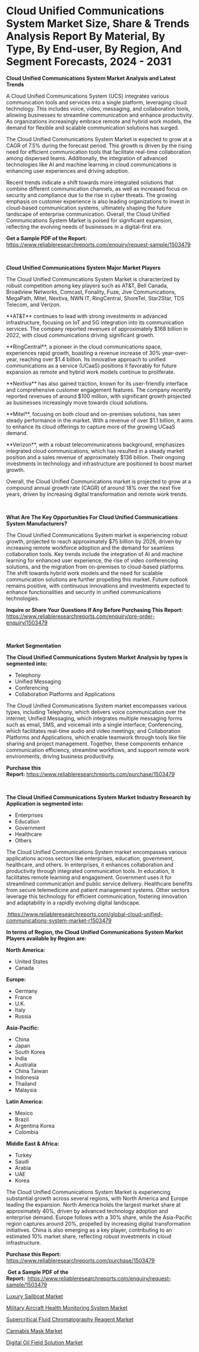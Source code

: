 <p><h1>Cloud Unified Communications System Market Size, Share & Trends Analysis Report By Material, By Type, By End-user, By Region, And Segment Forecasts, 2024 - 2031</h1></p><p><strong>Cloud Unified Communications System Market Analysis and Latest Trends</strong></p>
<p><p>A Cloud Unified Communications System (UCS) integrates various communication tools and services into a single platform, leveraging cloud technology. This includes voice, video, messaging, and collaboration tools, allowing businesses to streamline communication and enhance productivity. As organizations increasingly embrace remote and hybrid work models, the demand for flexible and scalable communication solutions has surged.</p><p>The Cloud Unified Communications System Market is expected to grow at a CAGR of 7.5% during the forecast period. This growth is driven by the rising need for efficient communication tools that facilitate real-time collaboration among dispersed teams. Additionally, the integration of advanced technologies like AI and machine learning in cloud communications is enhancing user experiences and driving adoption.</p><p>Recent trends indicate a shift towards more integrated solutions that combine different communication channels, as well as increased focus on security and compliance due to the rise in cyber threats. The growing emphasis on customer experience is also leading organizations to invest in cloud-based communication systems, ultimately shaping the future landscape of enterprise communication. Overall, the Cloud Unified Communications System Market is poised for significant expansion, reflecting the evolving needs of businesses in a digital-first era.</p></p>
<p><strong>Get a Sample PDF of the Report:&nbsp;</strong> <a href="https://www.reliableresearchreports.com/enquiry/request-sample/1503479?utm_campaign=5&utm_medium=2&utm_source=Github&utm_content=ia&utm_term=27092024&utm_id=cloud-unified-communications-system">https://www.reliableresearchreports.com/enquiry/request-sample/1503479</a></p>
<p>&nbsp;</p>
<p><strong>Cloud Unified Communications System Major Market Players</strong></p>
<p><p>The Cloud Unified Communications System Market is characterized by robust competition among key players such as AT&T, Bell Canada, Broadview Networks, Comcast, Fonality, Fuze, Jive Communications, MegaPath, Mitel, Nextiva, NWN IT, RingCentral, ShoreTel, Star2Star, TDS Telecom, and Verizon. </p><p>**AT&T** continues to lead with strong investments in advanced infrastructure, focusing on IoT and 5G integration into its communication services. The company reported revenues of approximately $168 billion in 2022, with cloud communications driving significant growth. </p><p>**RingCentral**, a pioneer in the cloud communications space, experiences rapid growth, boasting a revenue increase of 30% year-over-year, reaching over $1.4 billion. Its innovative approach to unified communications as a service (UCaaS) positions it favorably for future expansion as remote and hybrid work models continue to proliferate.</p><p>**Nextiva** has also gained traction, known for its user-friendly interface and comprehensive customer engagement features. The company recently reported revenues of around $100 million, with significant growth projected as businesses increasingly move towards cloud solutions.</p><p>**Mitel**, focusing on both cloud and on-premises solutions, has seen steady performance in the market. With a revenue of over $1.1 billion, it aims to enhance its cloud offerings to capture more of the growing UCaaS demand.</p><p>**Verizon**, with a robust telecommunications background, emphasizes integrated cloud communications, which has resulted in a steady market position and a sales revenue of approximately $136 billion. Their ongoing investments in technology and infrastructure are positioned to boost market growth.</p><p>Overall, the Cloud Unified Communications market is projected to grow at a compound annual growth rate (CAGR) of around 18% over the next five years, driven by increasing digital transformation and remote work trends.</p></p>
<p>&nbsp;</p>
<p><strong>What Are The Key Opportunities For Cloud Unified Communications System Manufacturers?</strong></p>
<p><p>The Cloud Unified Communications System market is experiencing robust growth, projected to reach approximately $75 billion by 2026, driven by increasing remote workforce adoption and the demand for seamless collaboration tools. Key trends include the integration of AI and machine learning for enhanced user experience, the rise of video conferencing solutions, and the migration from on-premises to cloud-based platforms. The shift towards hybrid work models and the need for scalable communication solutions are further propelling this market. Future outlook remains positive, with continuous innovations and investments expected to enhance functionalities and security in unified communications technologies.</p></p>
<p><strong>Inquire or Share Your Questions If Any Before Purchasing This Report:</strong> <a href="https://www.reliableresearchreports.com/enquiry/pre-order-enquiry/1503479?utm_campaign=5&utm_medium=2&utm_source=Github&utm_content=ia&utm_term=27092024&utm_id=cloud-unified-communications-system">https://www.reliableresearchreports.com/enquiry/pre-order-enquiry/1503479</a></p>
<p>&nbsp;</p>
<p><strong>Market Segmentation</strong></p>
<p><strong>The Cloud Unified Communications System Market Analysis by types is segmented into:</strong></p>
<p><ul><li>Telephony</li><li>Unified Messaging</li><li>Conferencing</li><li>Collaboration Platforms and Applications</li></ul></p>
<p><p>The Cloud Unified Communications System market encompasses various types, including Telephony, which delivers voice communication over the internet; Unified Messaging, which integrates multiple messaging forms such as email, SMS, and voicemail into a single interface; Conferencing, which facilitates real-time audio and video meetings; and Collaboration Platforms and Applications, which enable teamwork through tools like file sharing and project management. Together, these components enhance communication efficiency, streamline workflows, and support remote work environments, driving business productivity.</p></p>
<p><strong>Purchase this Report:&nbsp;</strong><a href="https://www.reliableresearchreports.com/purchase/1503479?utm_campaign=5&utm_medium=2&utm_source=Github&utm_content=ia&utm_term=27092024&utm_id=cloud-unified-communications-system">https://www.reliableresearchreports.com/purchase/1503479</a></p>
<p>&nbsp;</p>
<p><strong>The Cloud Unified Communications System Market Industry Research by Application is segmented into:</strong></p>
<p><ul><li>Enterprises</li><li>Education</li><li>Government</li><li>Healthcare</li><li>Others</li></ul></p>
<p><p>The Cloud Unified Communications System market encompasses various applications across sectors like enterprises, education, government, healthcare, and others. In enterprises, it enhances collaboration and productivity through integrated communication tools. In education, it facilitates remote learning and engagement. Government uses it for streamlined communication and public service delivery. Healthcare benefits from secure telemedicine and patient management systems. Other sectors leverage this technology for efficient communication, fostering innovation and adaptability in a rapidly evolving digital landscape.</p></p>
<p><a href="https://www.reliableresearchreports.com/global-cloud-unified-communications-system-market-r1503479?utm_campaign=5&utm_medium=2&utm_source=Github&utm_content=ia&utm_term=27092024&utm_id=cloud-unified-communications-system">&nbsp;https://www.reliableresearchreports.com/global-cloud-unified-communications-system-market-r1503479</a></p>
<p><strong>In terms of Region, the Cloud Unified Communications System Market Players available by Region are:</strong></p>
<p>
    <p> <strong> North America: </strong>
        <ul>
            <li>United States</li>
            <li>Canada</li>
        </ul>
        </p> 
    <p> <strong> Europe: </strong>
        <ul>
            <li>Germany</li>
            <li>France</li>
            <li>U.K.</li>
            <li>Italy</li>
            <li>Russia</li>
        </ul>
        </p> 
    <p> <strong> Asia-Pacific: </strong>
        <ul>
            <li>China</li>
            <li>Japan</li>
            <li>South Korea</li>
            <li>India</li>
            <li>Australia</li>
            <li>China Taiwan</li>
            <li>Indonesia</li>
            <li>Thailand</li>
            <li>Malaysia</li>
        </ul>
        </p> 
    <p> <strong> Latin America: </strong>
        <ul>
            <li>Mexico</li>
            <li>Brazil</li>
            <li>Argentina Korea</li>
            <li>Colombia</li>
        </ul>
        </p> 
    <p> <strong> Middle East & Africa: </strong>
        <ul>
            <li>Turkey</li>
            <li>Saudi</li>
            <li>Arabia</li>
            <li>UAE</li>
            <li>Korea</li>
        </ul>
    </p>
    </p>
<p><p>The Cloud Unified Communications System Market is experiencing substantial growth across several regions, with North America and Europe leading the expansion. North America holds the largest market share at approximately 40%, driven by advanced technology adoption and enterprise demand. Europe follows with a 30% share, while the Asia-Pacific region captures around 20%, propelled by increasing digital transformation initiatives. China is also emerging as a key player, contributing to an estimated 10% market share, reflecting robust investments in cloud infrastructure.</p></p>
<p><strong>Purchase this Report: </strong><a href="https://www.reliableresearchreports.com/purchase/1503479?utm_campaign=5&utm_medium=2&utm_source=Github&utm_content=ia&utm_term=27092024&utm_id=cloud-unified-communications-system">https://www.reliableresearchreports.com/purchase/1503479</a></p>
<p>&nbsp;<strong>Get a Sample PDF of the Report:&nbsp;&nbsp;</strong><a href="https://www.reliableresearchreports.com/enquiry/request-sample/1503479?utm_campaign=5&utm_medium=2&utm_source=Github&utm_content=ia&utm_term=27092024&utm_id=cloud-unified-communications-system">https://www.reliableresearchreports.com/enquiry/request-sample/1503479</a></p>
<p><strong></strong></p>
<p><p><a href="https://www.linkedin.com/pulse/luxury-sailboat-market-size-share-analysis-growth-trends-vyuqe?trackingId=X7dI%2F%2BbFTJ%2BAMzEMejruvw%3D%3D&utm_campaign=5&utm_medium=2&utm_source=Github&utm_content=ia&utm_term=27092024&utm_id=cloud-unified-communications-system">Luxury Sailboat Market</a></p><p><a href="https://github.com/AnnDiaz698/Market-Research-Report-List-1/blob/main/military-aircraft-health-monitoring-system-market.md?utm_campaign=5&utm_medium=2&utm_source=Github&utm_content=ia&utm_term=27092024&utm_id=cloud-unified-communications-system">Military Aircraft Health Monitoring System Market</a></p><p><a href="https://github.com/NargisHussain75/Market-Research-Report-List-1/blob/main/supercritical-fluid-chromatography-reagent-market.md?utm_campaign=5&utm_medium=2&utm_source=Github&utm_content=ia&utm_term=27092024&utm_id=cloud-unified-communications-system">Supercritical Fluid Chromatography Reagent Market</a></p><p><a href="https://issuu.com/reportprime-2/docs/cannabis-mask-market-size-2030.pptx_6e9a67f1f720be?utm_campaign=5&utm_medium=2&utm_source=Github&utm_content=ia&utm_term=27092024&utm_id=cloud-unified-communications-system">Cannabis Mask Market</a></p><p><a href="https://www.linkedin.com/pulse/exploring-digital-oil-field-solution-market-dynamics-f3fne?trackingId=N2N4MO%2FjROe1xK%2Fki%2BHeJg%3D%3D&utm_campaign=5&utm_medium=2&utm_source=Github&utm_content=ia&utm_term=27092024&utm_id=cloud-unified-communications-system">Digital Oil Field Solution Market</a></p></p>